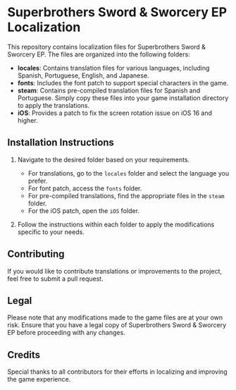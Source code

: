 # Superbrothers Sword & Sworcery EP Localization

This repository contains localization files for Superbrothers Sword & Sworcery EP. The files are organized into the following folders:

- **locales**: Contains translation files for various languages, including Spanish, Portuguese, English, and Japanese.
- **fonts**: Includes the font patch to support special characters in the game.
- **steam**: Contains pre-compiled translation files for Spanish and Portuguese. Simply copy these files into your game installation directory to apply the translations.
- **iOS**: Provides a patch to fix the screen rotation issue on iOS 16 and higher.

## Installation Instructions

1. Navigate to the desired folder based on your requirements.
   - For translations, go to the `locales` folder and select the language you prefer.
   - For font patch, access the `fonts` folder.
   - For pre-compiled translations, find the appropriate files in the `steam` folder.
   - For the iOS patch, open the `iOS` folder.

2. Follow the instructions within each folder to apply the modifications specific to your needs.

## Contributing

If you would like to contribute translations or improvements to the project, feel free to submit a pull request.

## Legal

Please note that any modifications made to the game files are at your own risk. Ensure that you have a legal copy of Superbrothers Sword & Sworcery EP before proceeding with any changes.

## Credits

Special thanks to all contributors for their efforts in localizing and improving the game experience.

